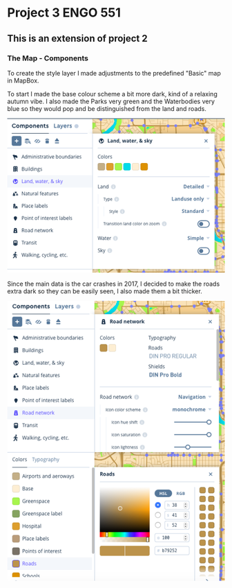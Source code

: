 # Project 3 ENGO 551
## This is an extension of project 2

### The Map - Components 
To create the style layer I made adjustments to the predefined "Basic" map in MapBox.

To start I made the base colour scheme a bit more dark, kind of a relaxing autumn vibe.
I also made the Parks very green and the Waterbodies very blue so they would pop and be distinguished from the land and roads.

![Comp2](Mapcomp2.png)

Since the main data is the car crashes in 2017, I decided to make the roads extra dark so they can be easily seen, I also made them a bit thicker.

![Comp1](Mapcomp1.png)
